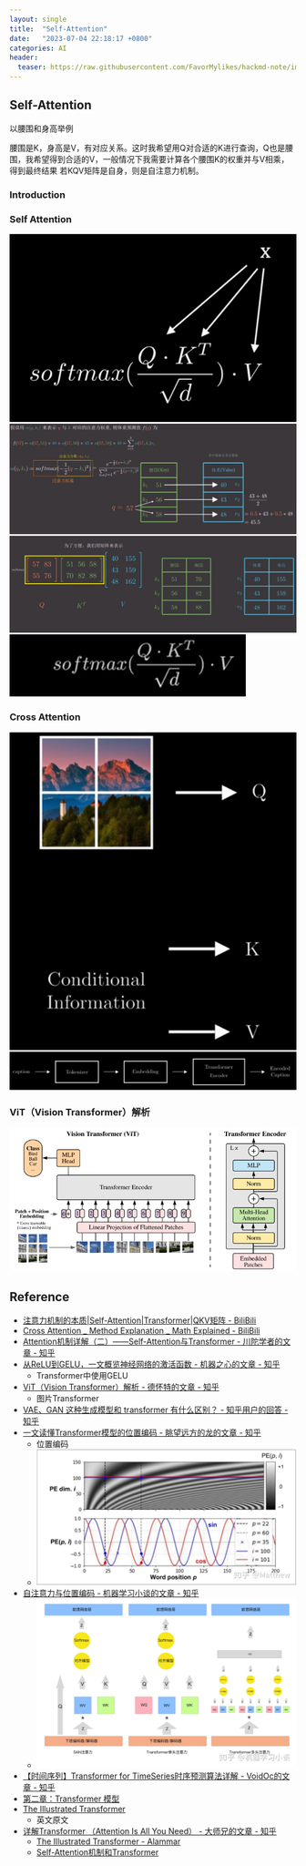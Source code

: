 ```yaml
---
layout: single
title:  "Self-Attention"
date:   "2023-07-04 22:18:17 +0800"
categories: AI
header:
  teaser: https://raw.githubusercontent.com/FavorMylikes/hackmd-note/img/img20230704222250.png
---
```


## Self-Attention

以腰围和身高举例

腰围是K，身高是V，有对应关系。这时我希望用Q对合适的K进行查询，Q也是腰围，我希望得到合适的V，一般情况下我需要计算各个腰围K的权重并与V相乘，得到最终结果
若KQV矩阵是自身，则是自注意力机制。

### Introduction

### Self Attention

<img src="https://raw.githubusercontent.com/FavorMylikes/hackmd-note/img/img20230704231311.png" alt="20230704231311"/>

<img src="https://raw.githubusercontent.com/FavorMylikes/hackmd-note/img/img20230704222448.png" alt="20230704222448"/>

<img src="https://raw.githubusercontent.com/FavorMylikes/hackmd-note/img/img20230704222250.png" alt="20230704222250"/>

<img src="https://raw.githubusercontent.com/FavorMylikes/hackmd-note/img/img20230704230909.png" alt="20230704230909"/>

### Cross Attention

<img src="https://raw.githubusercontent.com/FavorMylikes/hackmd-note/img/img20230704230959.png" alt="20230704230959"/>

<img src="https://raw.githubusercontent.com/FavorMylikes/hackmd-note/img/img20230704231126.png" alt="20230704231126"/>

### ViT（Vision Transformer）解析

<img src="https://raw.githubusercontent.com/FavorMylikes/hackmd-note/img/img20230918191122.png" alt="20230918191122"/>

## Reference

- [注意力机制的本质|Self-Attention|Transformer|QKV矩阵 - BiliBili](https://www.bilibili.com/video/BV1dt4y1J7ov/?spm_id_from=333.337.search-card.all.click&vd_source=fd373f40f4a1d2e059be533c5b77797f)
- [Cross Attention _ Method Explanation _ Math Explained - BiliBili](https://www.bilibili.com/video/BV1814y1S7US/?spm_id_from=333.337.search-card.all.click&vd_source=fd373f40f4a1d2e059be533c5b77797f)
- [Attention机制详解（二）——Self-Attention与Transformer - 川陀学者的文章 - 知乎](https://zhuanlan.zhihu.com/p/47282410)
- [从ReLU到GELU，一文概览神经网络的激活函数 - 机器之心的文章 - 知乎](https://zhuanlan.zhihu.com/p/98863801)
  - Transformer中使用GELU
- [ViT（Vision Transformer）解析 - 德怀特的文章 - 知乎](https://zhuanlan.zhihu.com/p/445122996)
  - 图片Transformer
- [VAE、GAN 这种生成模型和 transformer 有什么区别？ - 知乎用户的回答 - 知乎](https://www.zhihu.com/question/558574918/answer/2711404815)
- [一文读懂Transformer模型的位置编码 - 眺望远方的龙的文章 - 知乎](https://zhuanlan.zhihu.com/p/106644634)
  - 位置编码
  - <img src="https://raw.githubusercontent.com/FavorMylikes/hackmd-note/img/img20230918195627.png" alt="20230918195627"/>
- [自注意力与位置编码 - 机器学习小谈的文章 - 知乎](https://zhuanlan.zhihu.com/p/57732839)
  - <img src="https://raw.githubusercontent.com/FavorMylikes/hackmd-note/img/img20230919172214.png" alt="20230919172214"/>
- [【时间序列】Transformer for TimeSeries时序预测算法详解 - VoidOc的文章 - 知乎](https://zhuanlan.zhihu.com/p/391337035)
- [第二章：Transformer 模型](https://transformers.run/back/transformer/)
- [The Illustrated Transformer](https://jalammar.github.io/illustrated-transformer/)
  - 英文原文
- [详解Transformer （Attention Is All You Need） - 大师兄的文章 - 知乎](https://zhuanlan.zhihu.com/p/48508221)
  - [The Illustrated Transformer - Alammar](https://jalammar.github.io/illustrated-transformer/)
  - [Self-Attention机制和Transformer](https://luweikxy.gitbook.io/machine-learning-notes/self-attention-and-transformer)
